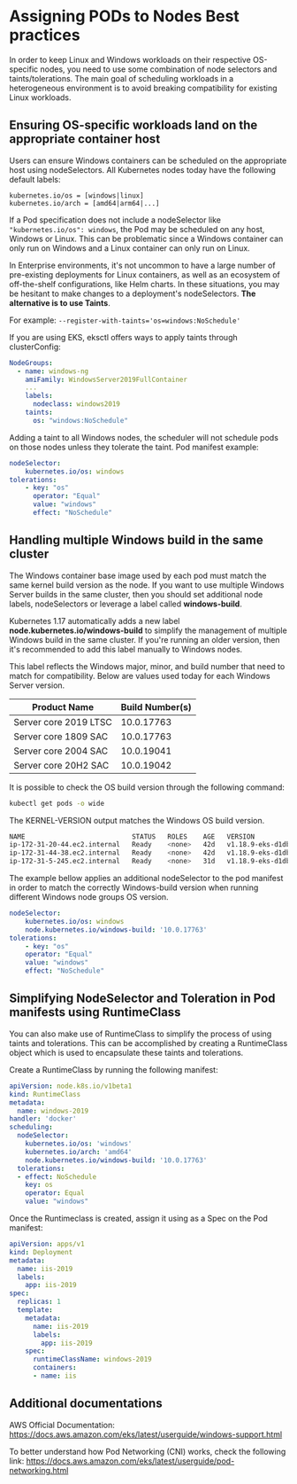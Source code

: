 # Assigning PODs to Nodes Best practices

In order to keep Linux and Windows workloads on their respective OS-specific nodes, you need to use some combination of node selectors and taints/tolerations. The main goal of scheduling workloads in a heterogeneous environment is to avoid breaking compatibility for existing Linux workloads.

## Ensuring OS-specific workloads land on the appropriate container host

Users can ensure Windows containers can be scheduled on the appropriate host using nodeSelectors. All Kubernetes nodes today have the following default labels:

    kubernetes.io/os = [windows|linux]
    kubernetes.io/arch = [amd64|arm64|...]

If a Pod specification does not include a nodeSelector like ``"kubernetes.io/os": windows``, the Pod may be scheduled on any host, Windows or Linux. This can be problematic since a Windows container can only run on Windows and a Linux container can only run on Linux. 

In Enterprise environments, it's not uncommon to have a large number of pre-existing deployments for Linux containers, as well as an ecosystem of off-the-shelf configurations, like Helm charts. In these situations, you may be hesitant to make changes to a deployment's nodeSelectors. **The alternative is to use Taints**.

For example: `--register-with-taints='os=windows:NoSchedule'`

If you are using EKS, eksctl offers ways to apply taints through clusterConfig:

```yaml
NodeGroups:
  - name: windows-ng
    amiFamily: WindowsServer2019FullContainer
    ...
    labels:
      nodeclass: windows2019
    taints:
      os: "windows:NoSchedule"
```

Adding a taint to all Windows nodes, the scheduler will not schedule pods on those nodes unless they tolerate the taint. Pod manifest example:

```yaml
nodeSelector:
    kubernetes.io/os: windows
tolerations:
    - key: "os"
      operator: "Equal"
      value: "windows"
      effect: "NoSchedule"
```

## Handling multiple Windows build in the same cluster

The Windows container base image used by each pod must match the same kernel build version as the node. If you want to use multiple Windows Server builds in the same cluster, then you should set additional node labels, nodeSelectors or leverage a label called **windows-build**.

Kubernetes 1.17 automatically adds a new label **node.kubernetes.io/windows-build** to simplify the management of multiple Windows build in the same cluster. If you're running an older version, then it's recommended to add this label manually to Windows nodes.

This label reflects the Windows major, minor, and build number that need to match for compatibility. Below are values used today for each Windows Server version.


| Product Name | Build Number(s) |
| -------- | -------- |
| Server core 2019 LTSC    | 10.0.17763    |
| Server core 1809 SAC   | 10.0.17763    |
| Server core 2004 SAC     | 10.0.19041    |
| Server core 20H2 SAC | 10.0.19042 |

It is possible to check the OS build version through the following command:

```bash    
kubectl get pods -o wide
```

The KERNEL-VERSION output matches the Windows OS build version.

```bash 
NAME                           STATUS   ROLES    AGE   VERSION              INTERNAL-IP    EXTERNAL-IP     OS-IMAGE                         KERNEL-VERSION                  CONTAINER-RUNTIME
ip-172-31-20-44.ec2.internal   Ready    <none>   42d   v1.18.9-eks-d1db3c   172.31.20.44   3.237.46.98     Windows Server 2019 Datacenter   10.0.17763.1697                 docker://19.3.13
ip-172-31-44-38.ec2.internal   Ready    <none>   42d   v1.18.9-eks-d1db3c   172.31.44.38   54.91.221.109   Amazon Linux 2                   4.14.209-160.339.amzn2.x86_64   docker://19.3.6
ip-172-31-5-245.ec2.internal   Ready    <none>   31d   v1.18.9-eks-d1db3c   172.31.5.245   3.236.151.236   Windows Server Datacenter        10.0.19041.685                  docker://19.3.14
```

The example bellow applies an additional nodeSelector to the pod manifest in order to match the correctly Windows-build version when running different Windows node groups OS version.

```yaml
nodeSelector:
    kubernetes.io/os: windows
    node.kubernetes.io/windows-build: '10.0.17763'
tolerations:
    - key: "os"
    operator: "Equal"
    value: "windows"
    effect: "NoSchedule"
```

## Simplifying NodeSelector and Toleration in Pod manifests using RuntimeClass

You can also make use of RuntimeClass to simplify the process of using taints and tolerations. This can be accomplished by creating a RuntimeClass object which is used to encapsulate these taints and tolerations.

Create a RuntimeClass by running the following manifest:

```yaml
apiVersion: node.k8s.io/v1beta1
kind: RuntimeClass
metadata:
  name: windows-2019
handler: 'docker'
scheduling:
  nodeSelector:
    kubernetes.io/os: 'windows'
    kubernetes.io/arch: 'amd64'
    node.kubernetes.io/windows-build: '10.0.17763'
  tolerations:
  - effect: NoSchedule
    key: os
    operator: Equal
    value: "windows"
```

Once the Runtimeclass is created, assign it using as a Spec on the Pod manifest:

```yaml
apiVersion: apps/v1
kind: Deployment
metadata:
  name: iis-2019
  labels:
    app: iis-2019
spec:
  replicas: 1
  template:
    metadata:
      name: iis-2019
      labels:
        app: iis-2019
    spec:
      runtimeClassName: windows-2019
      containers:
      - name: iis
```


## Additional documentations


AWS Official Documentation:
https://docs.aws.amazon.com/eks/latest/userguide/windows-support.html

To better understand how Pod Networking (CNI) works, check the following link: https://docs.aws.amazon.com/eks/latest/userguide/pod-networking.html
